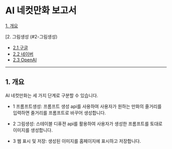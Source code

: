 # AI 네컷만화 보고서

[1. 개요](#1-개-요)

[2. 그림생성 (#2-그림생성)

  - [2.1 구글](#21-구글)
  - [2.2 네이버](#22-네이버)
  - [2.3 OpenAI](#23-open-ai)

***

## 1. 개요
AI 네컷만화는 세 가지 단계로 구분할 수 있습니다.


* 1 프롬프트생성: 프롬프트 생성 api를 사용하여 사용자가 원하는 만화의 줄거리를 입력하면 줄거리를 프롬프트로 바꾸어 생성합니다.

+ 2 그림생성: 스테이블 디퓨젼 api를 활용하여 사용자가 생성한 프롬프트를 토대로 이미지를 생성합니다.

- 3 웹 표시 및 저장: 생성된 이미지를 홈페이지에 표시하고 저장합니다.

